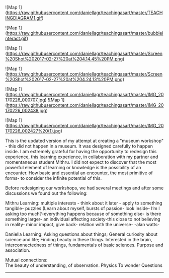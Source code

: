 

![Map 1] (https://raw.githubusercontent.com/daniellagr/teachingasart/master/TEACHINGDIAGRAM1.gif)


![Map 1] (https://raw.githubusercontent.com/daniellagr/teachingasart/master/bubbleinteract.gif)


 ![Map 1] (https://raw.githubusercontent.com/daniellagr/teachingasart/master/Screen%20Shot%202017-02-27%20at%204.14.45%20PM.png)


![Map 1] (https://raw.githubusercontent.com/daniellagr/teachingasart/master/Screen%20Shot%202017-02-27%20at%204.24.13%20PM.png) 


![Map 1] (https://raw.githubusercontent.com/daniellagr/teachingasart/master/IMG_20170226_000707.jpg)
![Map 1] (https://raw.githubusercontent.com/daniellagr/teachingasart/master/IMG_20170226_002438.jpg)

![Map 1] (https://raw.githubusercontent.com/daniellagr/teachingasart/master/IMG_20170226_002427%20(1).jpg)


This is the updated version of my attempt at creating a "museum workshop" - this did not happen in a museum. 
It was designed carefully to happen inside. 
I am extremely grateful for having the opportunity to redesign this experience, this learning experience, in collaboration with my partner and momentaneous student Mithru. 
I did not expect to discover that the most powerful element of learning or knowledge is the possibility of an encounter. 
How basic and essential an encounter, the most primitive of forms- to consider the infinite potential of this. 

Before redesigning our workshops, we had several meetings and after some discussions we found out the following: 

Mithru Learning: 
multiple interests - think about it later - apply to something tangible- puzzles 
(Learn about myself, bursts of passion- look inside- I’m I asking too much?-everything happens because of something else- is there something larger- an individual affecting society-this close to not believing in reality- minor impact, give back- relation with the universe-
-alan watts-

Daniella Learning:
Asking questions about things; General curiosity about science and life; Finding beauty in these things. Interested in the brain, interconnectedness of things, fundamentals of basic sciences. Purpose and association. 


Mutual connections:  
The beauty of understanding, of observation. 
Physics
To wonder
Questions

-------

